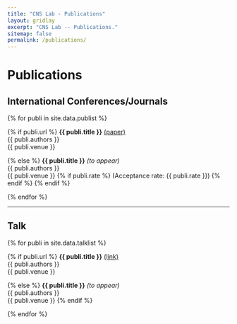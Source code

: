 ```yaml
---
title: "CNS Lab - Publications"
layout: gridlay
excerpt: "CNS Lab -- Publications."
sitemap: false
permalink: /publications/
---
```


# Publications

## International Conferences/Journals

{% for publi in site.data.publist %}

  {% if publi.url %}
  <b>{{ publi.title }}</b> <a href="{{ site.url }}{{ publi.url }}">(paper)</a><br />
  {{ publi.authors }} <br />{{ publi.venue }}

  {% else %}
  <b>{{ publi.title }}</b> <em>(to appear)</em> <br />
  {{ publi.authors }} <br />{{ publi.venue }}
  {% if publi.rate %} (Acceptance rate: {{ publi.rate }}) {% endif %}
  {% endif %}

{% endfor %}

-----------------

## Talk

{% for publi in site.data.talklist %}

  {% if publi.url %}
  <b>{{ publi.title }}</b> <a href="{{ publi.url }}">(link)</a><br />
  {{ publi.authors }} <br />{{ publi.venue }}

  {% else %}
  <b>{{ publi.title }}</b> <em>(to appear)</em> <br />
  {{ publi.authors }} <br />{{ publi.venue }}
  {% endif %}

{% endfor %}
